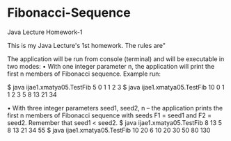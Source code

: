 # Fibonacci-Sequence
Java Lecture Homework-1

This is my Java Lecture's 1st homework. The rules are"

The application will be run from console (terminal) and will be executable in two modes:
• With one integer parameter n, the application will print the first n members of Fibonacci sequence.
Example run:

$ java ijae1.xmatya05.TestFib 5
0 1 1 2 3
$ java ijae1.xmatya05.TestFib 10
0 1 1 2 3 5 8 13 21 34

• With three integer parameters seed1, seed2, n – the application prints the first n members of Fibonacci
sequence with seeds F1 = seed1 and F2 = seed2. Remember that seed1 < seed2.
$ java ijae1.xmatya05.TestFib 8 13 5
8 13 21 34 55
$ java ijae1.xmatya05.TestFib 10 20 6
10 20 30 50 80 130